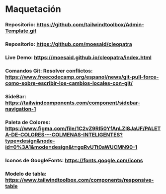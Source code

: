 # Maquetación
### Repositorio: https://github.com/tailwindtoolbox/Admin-Template.git
### Repositorio: https://github.com/moesaid/cleopatra
### Live Demo: https://moesaid.github.io/cleopatra/index.html
### Comandos Git: Resolver conflictos: https://www.freecodecamp.org/espanol/news/git-pull-force-como-sobre-escribir-los-cambios-locales-con-git/
### SideBar: https://tailwindcomponents.com/component/sidebar-navigation-1
### Paleta de Colores: https://www.figma.com/file/1C2vZ9RI50YfAnLZI8JaUF/PALETA-DE-COLORES---COLMENAS-INTELIGENTES?type=design&node-id=0%3A1&mode=design&t=gqRvUTt0aWUCMN90-1
### Iconos de GoogleFonts: https://fonts.google.com/icons 
### Modelo de tabla: https://www.tailwindtoolbox.com/components/responsive-table
